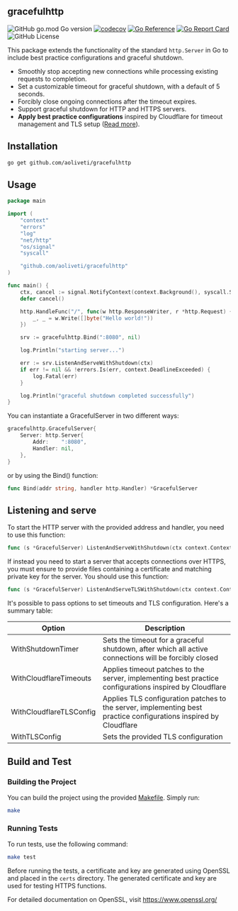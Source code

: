 ## gracefulhttp
![GitHub go.mod Go version](https://img.shields.io/github/go-mod/go-version/aoliveti/gracefulhttp)
[![codecov](https://codecov.io/gh/aoliveti/gracefulhttp/graph/badge.svg?token=j9a2QoWNA5)](https://codecov.io/gh/aoliveti/gracefulhttp)
[![Go Reference](https://pkg.go.dev/badge/github.com/aoliveti/curling)](https://pkg.go.dev/github.com/aoliveti/gracefulhttp)
[![Go Report Card](https://goreportcard.com/badge/github.com/aoliveti/gracefulhttp)](https://goreportcard.com/report/github.com/aoliveti/gracefulhttp)
![GitHub License](https://img.shields.io/github/license/aoliveti/gracefulhttp)

This package extends the functionality of the standard `http.Server` in Go to include best practice configurations and graceful shutdown.

- Smoothly stop accepting new connections while processing existing requests to completion.
- Set a customizable timeout for graceful shutdown, with a default of 5 seconds.
- Forcibly close ongoing connections after the timeout expires.
- Support graceful shutdown for HTTP and HTTPS servers.
- **Apply best practice configurations** inspired by Cloudflare for timeout management and TLS setup ([Read more](https://blog.cloudflare.com/exposing-go-on-the-internet/)).

## Installation
```bash
go get github.com/aoliveti/gracefulhttp
```

## Usage

```go
package main

import (
	"context"
	"errors"
	"log"
	"net/http"
	"os/signal"
	"syscall"

	"github.com/aoliveti/gracefulhttp"
)

func main() {
	ctx, cancel := signal.NotifyContext(context.Background(), syscall.SIGINT, syscall.SIGTERM)
	defer cancel()

	http.HandleFunc("/", func(w http.ResponseWriter, r *http.Request) {
		_, _ = w.Write([]byte("Hello world!"))
	})

	srv := gracefulhttp.Bind(":8080", nil)

	log.Println("starting server...")

	err := srv.ListenAndServeWithShutdown(ctx)
	if err != nil && !errors.Is(err, context.DeadlineExceeded) {
		log.Fatal(err)
	}

	log.Println("graceful shutdown completed successfully")
}
```
You can instantiate a GracefulServer in two different ways:
```go
gracefulhttp.GracefulServer{
    Server: http.Server{
        Addr:    ":8080",
        Handler: nil,
    },
}
```
or by using the Bind() function:
```go
func Bind(addr string, handler http.Handler) *GracefulServer
```

## Listening and serve
To start the HTTP server with the provided address and handler, you need to use this function:
```go
func (s *GracefulServer) ListenAndServeWithShutdown(ctx context.Context, opts ...GracefulServerOption) error
```
If instead you need to start a server that accepts connections over HTTPS, you must ensure to provide files containing a certificate and matching private key for the server. You should use this function:
```go
func (s *GracefulServer) ListenAndServeTLSWithShutdown(ctx context.Context, certFile string, keyFile string, opts ...GracefulServerOption) error
```
It's possible to pass options to set timeouts and TLS configuration. Here's a summary table:

| Option                  | Description                                                                                                       |
|-------------------------|-------------------------------------------------------------------------------------------------------------------|
| WithShutdownTimer       | Sets the timeout for a graceful shutdown, after which all active connections will be forcibly closed              |
| WithCloudflareTimeouts  | Applies timeout patches to the server, implementing best practice configurations inspired by Cloudflare           |
| WithCloudflareTLSConfig | Applies TLS configuration patches to the server, implementing best practice configurations inspired by Cloudflare |
| WithTLSConfig           | Sets the provided TLS configuration                                                                               |

## Build and Test

### Building the Project

You can build the project using the provided [Makefile](Makefile). Simply run:

```sh
make
```

### Running Tests

To run tests, use the following command:

```sh
make test
```

Before running the tests, a certificate and key are generated using OpenSSL and placed in the `certs` directory.
The generated certificate and key are used for testing HTTPS functions.

For detailed documentation on OpenSSL, visit https://www.openssl.org/
